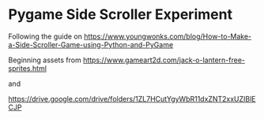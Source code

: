 # Pygame Side Scroller Experiment
Following the guide on
https://www.youngwonks.com/blog/How-to-Make-a-Side-Scroller-Game-using-Python-and-PyGame

Beginning assets from
https://www.gameart2d.com/jack-o-lantern-free-sprites.html

and 

https://drive.google.com/drive/folders/1ZL7HCutYgyWbR11dxZNT2xxUZIBlECJP